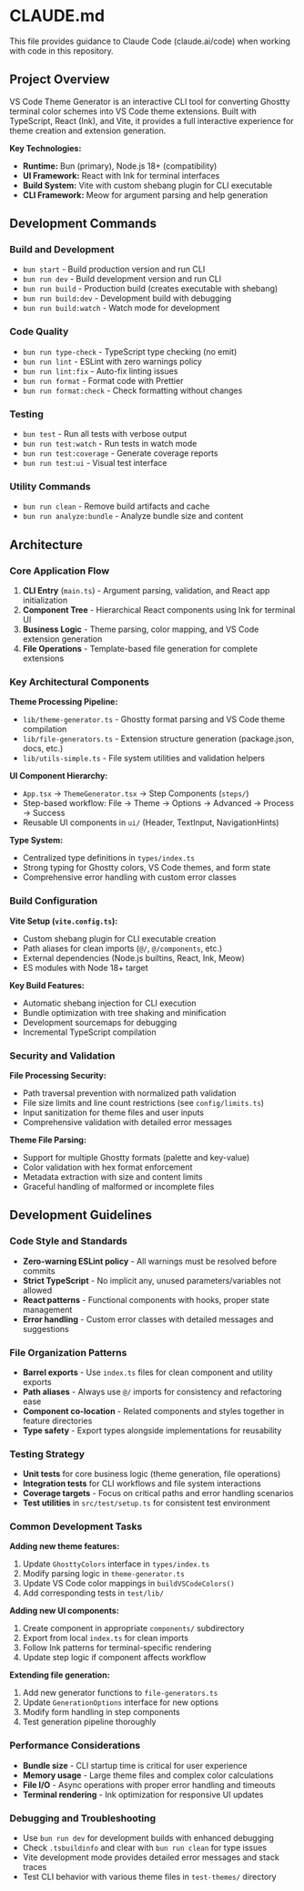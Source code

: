 # CLAUDE.md

This file provides guidance to Claude Code (claude.ai/code) when working with code in this repository.

## Project Overview

VS Code Theme Generator is an interactive CLI tool for converting Ghostty terminal color schemes into VS Code theme extensions. Built with TypeScript, React (Ink), and Vite, it provides a full interactive experience for theme creation and extension generation.

**Key Technologies:**
- **Runtime:** Bun (primary), Node.js 18+ (compatibility)  
- **UI Framework:** React with Ink for terminal interfaces
- **Build System:** Vite with custom shebang plugin for CLI executable
- **CLI Framework:** Meow for argument parsing and help generation

## Development Commands

### Build and Development
- `bun start` - Build production version and run CLI
- `bun run dev` - Build development version and run CLI  
- `bun run build` - Production build (creates executable with shebang)
- `bun run build:dev` - Development build with debugging
- `bun run build:watch` - Watch mode for development

### Code Quality
- `bun run type-check` - TypeScript type checking (no emit)
- `bun run lint` - ESLint with zero warnings policy
- `bun run lint:fix` - Auto-fix linting issues
- `bun run format` - Format code with Prettier
- `bun run format:check` - Check formatting without changes

### Testing
- `bun test` - Run all tests with verbose output
- `bun run test:watch` - Run tests in watch mode
- `bun run test:coverage` - Generate coverage reports
- `bun run test:ui` - Visual test interface

### Utility Commands
- `bun run clean` - Remove build artifacts and cache
- `bun run analyze:bundle` - Analyze bundle size and content

## Architecture

### Core Application Flow
1. **CLI Entry** (`main.ts`) - Argument parsing, validation, and React app initialization
2. **Component Tree** - Hierarchical React components using Ink for terminal UI
3. **Business Logic** - Theme parsing, color mapping, and VS Code extension generation
4. **File Operations** - Template-based file generation for complete extensions

### Key Architectural Components

**Theme Processing Pipeline:**
- `lib/theme-generator.ts` - Ghostty format parsing and VS Code theme compilation
- `lib/file-generators.ts` - Extension structure generation (package.json, docs, etc.)
- `lib/utils-simple.ts` - File system utilities and validation helpers

**UI Component Hierarchy:**
- `App.tsx` → `ThemeGenerator.tsx` → Step Components (`steps/`)
- Step-based workflow: File → Theme → Options → Advanced → Process → Success
- Reusable UI components in `ui/` (Header, TextInput, NavigationHints)

**Type System:**
- Centralized type definitions in `types/index.ts`
- Strong typing for Ghostty colors, VS Code themes, and form state
- Comprehensive error handling with custom error classes

### Build Configuration

**Vite Setup (`vite.config.ts`):**
- Custom shebang plugin for CLI executable creation
- Path aliases for clean imports (`@/`, `@/components`, etc.)
- External dependencies (Node.js builtins, React, Ink, Meow)
- ES modules with Node 18+ target

**Key Build Features:**
- Automatic shebang injection for CLI execution
- Bundle optimization with tree shaking and minification
- Development sourcemaps for debugging
- Incremental TypeScript compilation

### Security and Validation

**File Processing Security:**
- Path traversal prevention with normalized path validation
- File size limits and line count restrictions (see `config/limits.ts`)
- Input sanitization for theme files and user inputs
- Comprehensive validation with detailed error messages

**Theme File Parsing:**
- Support for multiple Ghostty formats (palette and key-value)
- Color validation with hex format enforcement
- Metadata extraction with size and content limits
- Graceful handling of malformed or incomplete files

## Development Guidelines

### Code Style and Standards
- **Zero-warning ESLint policy** - All warnings must be resolved before commits
- **Strict TypeScript** - No implicit any, unused parameters/variables not allowed
- **React patterns** - Functional components with hooks, proper state management
- **Error handling** - Custom error classes with detailed messages and suggestions

### File Organization Patterns
- **Barrel exports** - Use `index.ts` files for clean component and utility exports
- **Path aliases** - Always use `@/` imports for consistency and refactoring ease
- **Component co-location** - Related components and styles together in feature directories
- **Type safety** - Export types alongside implementations for reusability

### Testing Strategy
- **Unit tests** for core business logic (theme generation, file operations)
- **Integration tests** for CLI workflows and file system interactions
- **Coverage targets** - Focus on critical paths and error handling scenarios
- **Test utilities** in `src/test/setup.ts` for consistent test environment

### Common Development Tasks

**Adding new theme features:**
1. Update `GhosttyColors` interface in `types/index.ts`
2. Modify parsing logic in `theme-generator.ts`
3. Update VS Code color mappings in `buildVSCodeColors()`
4. Add corresponding tests in `test/lib/`

**Adding new UI components:**
1. Create component in appropriate `components/` subdirectory
2. Export from local `index.ts` for clean imports
3. Follow Ink patterns for terminal-specific rendering
4. Update step logic if component affects workflow

**Extending file generation:**
1. Add new generator functions to `file-generators.ts`
2. Update `GenerationOptions` interface for new options
3. Modify form handling in step components
4. Test generation pipeline thoroughly

### Performance Considerations
- **Bundle size** - CLI startup time is critical for user experience
- **Memory usage** - Large theme files and complex color calculations
- **File I/O** - Async operations with proper error handling and timeouts
- **Terminal rendering** - Ink optimization for responsive UI updates

### Debugging and Troubleshooting
- Use `bun run dev` for development builds with enhanced debugging
- Check `.tsbuildinfo` and clear with `bun run clean` for type issues
- Vite development mode provides detailed error messages and stack traces
- Test CLI behavior with various theme files in `test-themes/` directory
